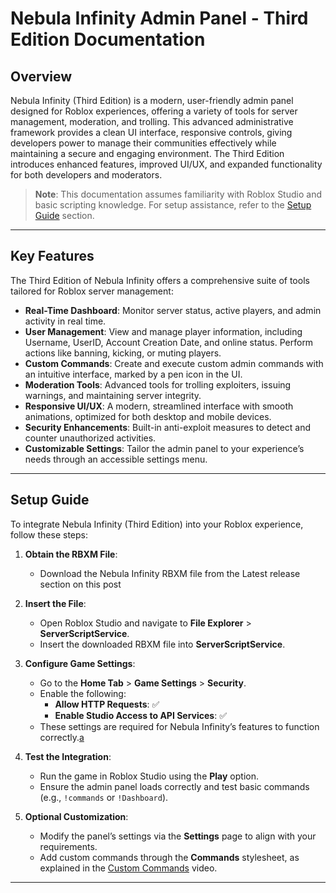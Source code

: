 # Nebula Infinity Admin Panel - Third Edition Documentation

## Overview
Nebula Infinity (Third Edition) is a modern, user-friendly admin panel designed for Roblox experiences, offering a variety of tools for server management, moderation, and trolling. This advanced administrative framework provides a clean UI interface, responsive controls, giving developers power to manage their communities effectively while maintaining a secure and engaging environment. The Third Edition introduces enhanced features, improved UI/UX, and expanded functionality for both developers and moderators.

> **Note**: This documentation assumes familiarity with Roblox Studio and basic scripting knowledge. For setup assistance, refer to the [Setup Guide](#setup-guide) section.

---

## Key Features
The Third Edition of Nebula Infinity offers a comprehensive suite of tools tailored for Roblox server management:

- **Real-Time Dashboard**: Monitor server status, active players, and admin activity in real time.
- **User Management**: View and manage player information, including Username, UserID, Account Creation Date, and online status. Perform actions like banning, kicking, or muting players.
- **Custom Commands**: Create and execute custom admin commands with an intuitive interface, marked by a pen icon in the UI.
- **Moderation Tools**: Advanced tools for trolling exploiters, issuing warnings, and maintaining server integrity.
- **Responsive UI/UX**: A modern, streamlined interface with smooth animations, optimized for both desktop and mobile devices.
- **Security Enhancements**: Built-in anti-exploit measures to detect and counter unauthorized activities.
- **Customizable Settings**: Tailor the admin panel to your experience’s needs through an accessible settings menu.

---

## Setup Guide
To integrate Nebula Infinity (Third Edition) into your Roblox experience, follow these steps:

1. **Obtain the RBXM File**:
   - Download the Nebula Infinity RBXM file from the Latest release section on this post

2. **Insert the File**:
   - Open Roblox Studio and navigate to **File Explorer** > **ServerScriptService**.
   - Insert the downloaded RBXM file into **ServerScriptService**.

3. **Configure Game Settings**:
   - Go to the **Home Tab** > **Game Settings** > **Security**.
   - Enable the following:
     - **Allow HTTP Requests**: ✅
     - **Enable Studio Access to API Services**: ✅
   - These settings are required for Nebula Infinity’s features to function correctly.[a](https://devforum.roblox.com/t/nebula-infinity-admin-panel/2974579)

4. **Test the Integration**:
   - Run the game in Roblox Studio using the **Play** option.
   - Ensure the admin panel loads correctly and test basic commands (e.g., `!commands` or `!Dashboard`).

5. **Optional Customization**:
   - Modify the panel’s settings via the **Settings** page to align with your requirements.
   - Add custom commands through the **Commands** stylesheet, as explained in the [Custom Commands](https://www.devequip.com) video.

---
